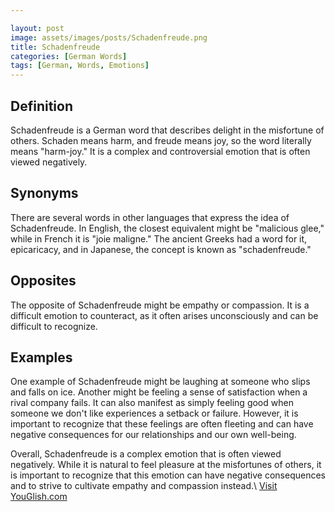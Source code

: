 ```yaml
---

layout: post
image: assets/images/posts/Schadenfreude.png
title: Schadenfreude
categories: [German Words]
tags: [German, Words, Emotions]
---
```


## Definition 

Schadenfreude is a German word that describes delight in the misfortune of others. Schaden means harm, and freude means joy, so the word literally means "harm-joy." It is a complex and controversial emotion that is often viewed negatively.

## Synonyms

There are several words in other languages that express the idea of Schadenfreude. In English, the closest equivalent might be "malicious glee," while in French it is "joie maligne." The ancient Greeks had a word for it, epicaricacy, and in Japanese, the concept is known as "schadenfreude."

## Opposites

The opposite of Schadenfreude might be empathy or compassion. It is a difficult emotion to counteract, as it often arises unconsciously and can be difficult to recognize.

## Examples

One example of Schadenfreude might be laughing at someone who slips and falls on ice. Another might be feeling a sense of satisfaction when a rival company fails. It can also manifest as simply feeling good when someone we don't like experiences a setback or failure. However, it is important to recognize that these feelings are often fleeting and can have negative consequences for our relationships and our own well-being.

Overall, Schadenfreude is a complex emotion that is often viewed negatively. While it is natural to feel pleasure at the misfortunes of others, it is important to recognize that this emotion can have negative consequences and to strive to cultivate empathy and compassion instead.\ <a id="yg-widget-0" class="youglish-widget" data-query="Schadenfreude" data-lang="german" data-components="8412" data-auto-start="0" data-bkg-color="theme_light" data-title="How%20to%20pronounce%20Schadenfreude%20in%20German"  rel="nofollow" href="https://youglish.com">Visit YouGlish.com</a><script async src="https://youglish.com/public/emb/widget.js" charset="utf-8"></script>